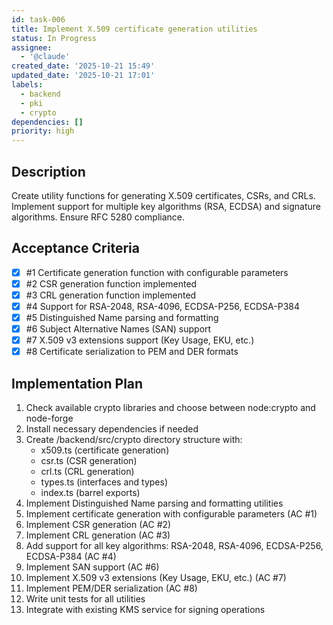 ```yaml
---
id: task-006
title: Implement X.509 certificate generation utilities
status: In Progress
assignee:
  - '@claude'
created_date: '2025-10-21 15:49'
updated_date: '2025-10-21 17:01'
labels:
  - backend
  - pki
  - crypto
dependencies: []
priority: high
---
```


## Description

<!-- SECTION:DESCRIPTION:BEGIN -->
Create utility functions for generating X.509 certificates, CSRs, and CRLs. Implement support for multiple key algorithms (RSA, ECDSA) and signature algorithms. Ensure RFC 5280 compliance.
<!-- SECTION:DESCRIPTION:END -->

## Acceptance Criteria
<!-- AC:BEGIN -->
- [x] #1 Certificate generation function with configurable parameters
- [x] #2 CSR generation function implemented
- [x] #3 CRL generation function implemented
- [x] #4 Support for RSA-2048, RSA-4096, ECDSA-P256, ECDSA-P384
- [x] #5 Distinguished Name parsing and formatting
- [x] #6 Subject Alternative Names (SAN) support
- [x] #7 X.509 v3 extensions support (Key Usage, EKU, etc.)
- [x] #8 Certificate serialization to PEM and DER formats
<!-- AC:END -->

## Implementation Plan

<!-- SECTION:PLAN:BEGIN -->
1. Check available crypto libraries and choose between node:crypto and node-forge
2. Install necessary dependencies if needed
3. Create /backend/src/crypto directory structure with:
   - x509.ts (certificate generation)
   - csr.ts (CSR generation)
   - crl.ts (CRL generation)
   - types.ts (interfaces and types)
   - index.ts (barrel exports)
4. Implement Distinguished Name parsing and formatting utilities
5. Implement certificate generation with configurable parameters (AC #1)
6. Implement CSR generation (AC #2)
7. Implement CRL generation (AC #3)
8. Add support for all key algorithms: RSA-2048, RSA-4096, ECDSA-P256, ECDSA-P384 (AC #4)
9. Implement SAN support (AC #6)
10. Implement X.509 v3 extensions (Key Usage, EKU, etc.) (AC #7)
11. Implement PEM/DER serialization (AC #8)
12. Write unit tests for all utilities
13. Integrate with existing KMS service for signing operations
<!-- SECTION:PLAN:END -->
